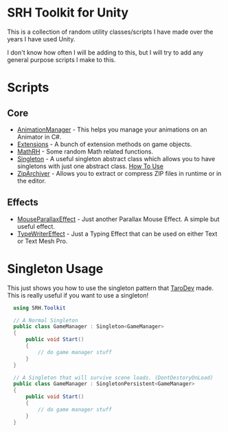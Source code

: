 # SRH Toolkit for Unity
This is a collection of random utility classes/scripts I have made over the years I have used Unity.

I don't know how often I will be adding to this, but I will try to add any general purpose scripts I make to this.

# Scripts
## Core
- [AnimationManager](https://github.com/SlushyRH/SRH-Toolkit/blob/master/Toolkit/Core/AnimationManager.cs) - This helps you manage your animations on an Animator in C#.
- [Extensions](https://github.com/SlushyRH/SRH-Toolkit/blob/master/Toolkit/Core/Extensions.cs) - A bunch of extension methods on game objects.
- [MathRH](https://github.com/SlushyRH/SRH-Toolkit/blob/master/Toolkit/Core/MathRH.cs) - Some random Math related functions.
- [Singleton](https://github.com/SlushyRH/SRH-Toolkit/blob/master/Toolkit/Core/Singleton.cs) - A useful singleton abstract class which allows you to have singletons with just one abstract class. [How To Use](https://github.com/SlushyRH/SRH-Toolkit#singleton-usage)
- [ZipArchiver](https://github.com/SlushyRH/SRH-Toolkit/blob/master/Toolkit/Core/ZipArchiver.cs) - Allows you to extract or compress ZIP files in runtime or in the editor.
## Effects
- [MouseParallaxEffect](https://github.com/SlushyRH/SRH-Toolkit/blob/master/Toolkit/Effects/MouseParallaxEffect.cs) - Just another Parallax Mouse Effect. A simple but useful effect.
- [TypeWriterEffect](https://github.com/SlushyRH/SRH-Toolkit/blob/master/Toolkit/Effects/TypeWriterEffect.cs) - Just a Typing Effect that can be used on either Text or Text Mesh Pro.

# Singleton Usage
This just shows you how to use the singleton pattern that [TaroDev](https://www.youtube.com/@Tarodev) made. This is really useful if you want to use a singleton!
```` C#
  using SRH.Toolkit

  // A Normal Singleton
  public class GameManager : Singleton<GameManager>
  {
      public void Start()
      {
          // do game manager stuff
      }
  }

  // A Singleton that will survive scene loads. (DontDestoryOnLoad)
  public class GameManager : SingletonPersistent<GameManager>
  {
      public void Start()
      {
          // do game manager stuff
      }
  }
````
